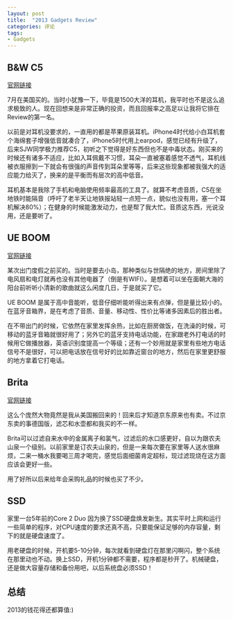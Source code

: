 ```yaml
---
layout: post
title:  "2013 Gadgets Review"
categories: 评论
tags:
- Gadgets
---
```


## B&W C5 ##
[官网链接](http://www.bowers-wilkins.cn/Headphones/Headphones/Headphones/C5.html)

7月在美国买的。当时小犹豫一下，毕竟是1500大洋的耳机，我平时也不是这么追求极致的人。现在回想来是非常正确的投资，而且回报率之高足以让我将它排在Review的第一名。

以前是对耳机没要求的，一直用的都是苹果原装耳机。iPhone4时代给小白耳机套个海绵套子增强低音就凑合了，iPhone5时代用上earpod，感觉已经有升级了，后来SJW同学极力推荐C5，初听之下觉得是好东西但也不是中毒状态。刚买来的时候还有诸多不适应，比如入耳佩戴不习惯，耳朵一直被塞着感觉不透气，耳机线被衣服擦到一下就会有很强的声音传到耳朵里等等，后来这些现象都被我强大的适应能力给灭了，换来的是平衡而有层次的高中低音。

耳机基本是我除了手机和电脑使用频率最高的工具了。就算不考虑音质，C5在坐地铁时能隔音（呼吁了老半天让地铁报站轻一点短一点，貌似也没有用，塞一个耳机解决80%）；在健身的时候能激发动力，也是帮了我大忙。音质这东西，光说没用，还是要听了。

## UE BOOM ##
[官网链接](http://www.ultimateears.com/zh-cn/boom)

某次出门度假之前买的。当时是要去小岛，那种类似与世隔绝的地方，房间里除了电风扇和电灯就再也没有其他电器了（倒是有WIFI）。是想着可以坐在面朝大海的阳台前听听小清新的歌曲就这么闲度几日，于是就买了它。

UE BOOM 是属于高中音能听，低音仔细听能听得出来有点弹，但是量比较小的。在蓝牙音箱界，是在考虑了音质、音量、移动性、性价比等诸多因素后的胜出者。

在不带出门的时候，它依然在家里发挥余热，比如在厨房做饭，在洗澡的时候，可移动的蓝牙音箱就很好用了；另外它的蓝牙支持电话功能，在家跟老外打电话的时候用它做播放器，英语识别度提高一个等级；还有一个妙用就是家里有些地方电话信号不是很好，可以把电话放在信号好的比如靠近窗台的地方，然后在家里更舒服的地方拿着它打电话。

## Brita ##
[官网链接](https://www.brita.com)

这么个庞然大物竟然是我从美国搬回来的！回来后才知道京东原来也有卖。不过京东卖的事德国版，滤芯和水壶都和我买的不一样。

Brita可以过滤自来水中的金属离子和氯气，过滤后的水口感更好，自以为跟农夫山泉一个级别。以前家里是订农夫山泉的，但是一来每次要在家里等人送水很麻烦，二来一桶水我要喝三周才喝完，感觉后面细菌肯定超标，现过滤现烧在这方面应该会更好一些。

用了好所以后来给年会采购礼品的时候也买了不少。


## SSD ##
家里一台5年前的Core 2 Duo 因为换了SSD硬盘焕发新生。其实平时上网和运行一些简单的程序，对CPU速度的要求还真不高，只要能保证足够的内存容量，剩下的就是硬盘速度了。

用老硬盘的时候，开机要5-10分钟，每次就看到硬盘灯在那里闪啊闪，整个系统在那里动也不动。换上SSD，开机1分钟都不需要，程序都是秒开了。机械硬盘，还是做大容量存储和备份用吧，以后系统盘必须SSD！

## 总结 ##
2013的钱花得还都算值:)
